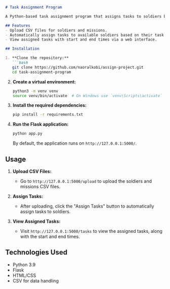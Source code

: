 ```markdown
# Task Assignment Program

A Python-based task assignment program that assigns tasks to soldiers based on availability. The program allows users to upload CSV files for soldiers and missions and then assigns tasks accordingly. It also provides a web interface for managing and viewing assigned tasks.

## Features
- Upload CSV files for soldiers and missions.
- Automatically assign tasks to available soldiers based on their task history.
- View assigned tasks with start and end times via a web interface.

## Installation

1. **Clone the repository:**
   ```bash
   git clone https://github.com/naoralkobi/assign-project.git
   cd task-assignment-program
   ```

2. **Create a virtual environment:**
   ```bash
   python3 -m venv venv
   source venv/bin/activate  # On Windows use `venv\Scripts\activate`
   ```

3. **Install the required dependencies:**
   ```bash
   pip install -r requirements.txt
   ```

4. **Run the Flask application:**
   ```bash
   python app.py
   ```

   By default, the application runs on `http://127.0.0.1:5000/`.

## Usage

1. **Upload CSV Files:**
   - Go to `http://127.0.0.1:5000/upload` to upload the soldiers and missions CSV files.
   
2. **Assign Tasks:**
   - After uploading, click the "Assign Tasks" button to automatically assign tasks to soldiers.

3. **View Assigned Tasks:**
   - Visit `http://127.0.0.1:5000/tasks` to view the assigned tasks, along with the start and end times.

## Technologies Used

- Python 3.9
- Flask
- HTML/CSS
- CSV for data handling
